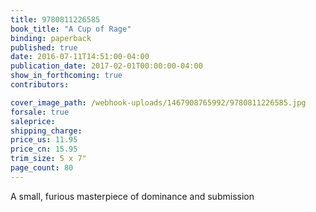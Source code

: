 ```yaml
---
title: 9780811226585
book_title: "A Cup of Rage"
binding: paperback
published: true
date: 2016-07-11T14:51:00-04:00
publication_date: 2017-02-01T00:00:00-04:00
show_in_forthcoming: true
contributors:

cover_image_path: /webhook-uploads/1467908765992/9780811226585.jpg
forsale: true
saleprice:
shipping_charge:
price_us: 11.95
price_cn: 15.95
trim_size: 5 x 7"
page_count: 80
---
```

A small, furious masterpiece of dominance and submission

